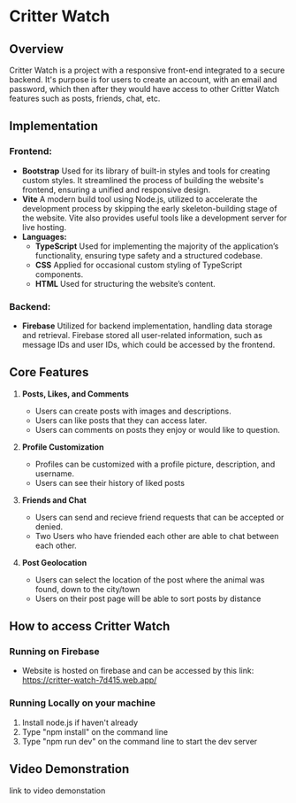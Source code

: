 # Critter Watch

## Overview

Critter Watch is a project with a responsive front-end integrated to a secure backend. It's purpose is for users to create an account, with
an email and password, which then after they would have access to other Critter Watch features such as posts, friends, chat, etc.

## Implementation

### Frontend:

- **Bootstrap**
  Used for its library of built-in styles and tools for creating custom styles. It streamlined the process of building the website's frontend, ensuring a unified and responsive design.
- **Vite**
  A modern build tool using Node.js, utilized to accelerate the development process by skipping the early skeleton-building stage of the website. Vite also provides useful tools like a development server for live hosting.
- **Languages:**
  - **TypeScript**
    Used for implementing the majority of the application’s functionality, ensuring type safety and a structured codebase.
  - **CSS**
    Applied for occasional custom styling of TypeScript components.
  - **HTML**
    Used for structuring the website’s content.

### Backend:

- **Firebase**
  Utilized for backend implementation, handling data storage and retrieval. Firebase stored all user-related information, such as message IDs and user IDs, which could be accessed by the frontend.

## Core Features

1. **Posts, Likes, and Comments**

   - Users can create posts with images and descriptions.
   - Users can like posts that they can access later.
   - Users can comments on posts they enjoy or would like to question.

2. **Profile Customization**

   - Profiles can be customized with a profile picture, description, and username.
   - Users can see their history of liked posts

3. **Friends and Chat**

   - Users can send and recieve friend requests that can be accepted or denied.
   - Two Users who have friended each other are able to chat between each other.

4. **Post Geolocation**
   - Users can select the location of the post where the animal was found, down to the city/town
   - Users on their post page will be able to sort posts by distance

## How to access Critter Watch

### Running on Firebase

- Website is hosted on firebase and can be accessed by this link: https://critter-watch-7d415.web.app/

### Running Locally on your machine

1. Install node.js if haven't already
2. Type "npm install" on the command line
3. Type "npm run dev" on the command line to start the dev server

## Video Demonstration

link to video demonstation
